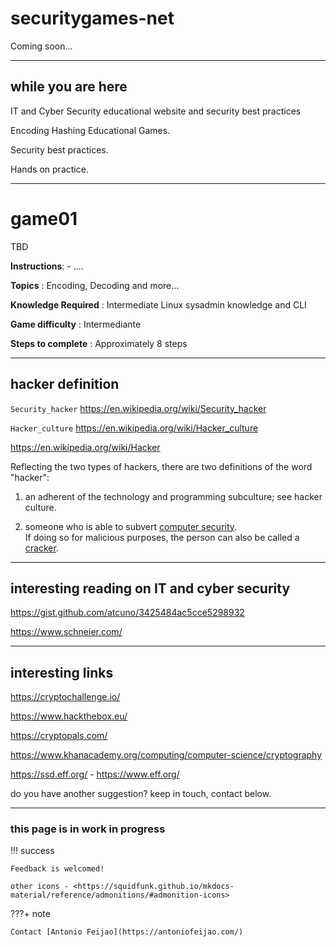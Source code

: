# securitygames-net

Coming soon...

----

## while you are here

IT and Cyber Security educational website and security best practices

Encoding Hashing Educational Games.

Security best practices.

Hands on practice.

---

# game01

TBD

**Instructions**: - ....

**Topics** : Encoding, Decoding and more...

**Knowledge Required** : Intermediate Linux sysadmin knowledge and CLI

**Game difficulty** : Intermediante

**Steps to complete** : Approximately 8 steps

---

## hacker definition

`Security_hacker`
<https://en.wikipedia.org/wiki/Security_hacker>

`Hacker_culture`
<https://en.wikipedia.org/wiki/Hacker_culture>

<https://en.wikipedia.org/wiki/Hacker>


Reflecting the two types of hackers, there are two definitions of the word "hacker":

1) an adherent of the technology and programming subculture; see hacker culture.

2) someone who is able to subvert [computer security](https://en.wikipedia.org/wiki/Computer_security).  
  If doing so for malicious purposes, the person can also be called a [cracker](https://en.wikipedia.org/wiki/Security_hacker).

---

## interesting reading on IT and cyber security

<https://gist.github.com/atcuno/3425484ac5cce5298932>

<https://www.schneier.com/>

---

## interesting links

<https://cryptochallenge.io/>

<https://www.hackthebox.eu/>

<https://cryptopals.com/>

<https://www.khanacademy.org/computing/computer-science/cryptography>

<https://ssd.eff.org/> - <https://www.eff.org/>

do you have another suggestion? keep in touch, contact below.

---

### this page is in work in progress

!!! success

    Feedback is welcomed!
    
    other icons - <https://squidfunk.github.io/mkdocs-material/reference/admonitions/#admonition-icons>

???+ note

    Contact [Antonio Feijao](https://antoniofeijao.com/)
